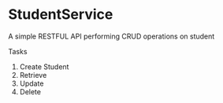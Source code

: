 # StudentService 
A simple RESTFUL API performing CRUD operations on student

Tasks
1. Create Student
2. Retrieve
3. Update
4. Delete